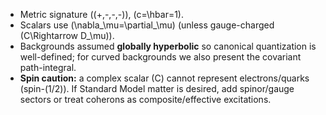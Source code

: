 * Metric signature ((+,-,-,-)), (c=\hbar=1).
* Scalars use (\nabla_\mu=\partial_\mu) (unless gauge-charged (C\Rightarrow D_\mu)).
* Backgrounds assumed **globally hyperbolic** so canonical quantization is well-defined; for curved backgrounds we also present the covariant path-integral.
* **Spin caution:** a complex scalar (C) cannot represent electrons/quarks (spin-(1/2)). If Standard Model matter is desired, add spinor/gauge sectors or treat coherons as composite/effective excitations.
